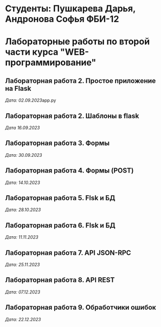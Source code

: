 # Студенты: Пушкарева Дарья, Андронова Софья ФБИ-12

# Лабораторные работы по второй части курса "WEB-программирование"

## Лабораторная работа 2. Простое приложение на Flask

*Дата: 02.09.2023*app.py

## Лабораторная работа 2. Шаблоны в flask

*Дата 16.09.2023*

## Лабораторная работа 3. Формы

*Дата: 30.09.2023*

## Лабораторная работа 4. Формы (POST)

*Дата: 14.10.2023*

## Лабораторная работа 5. Flsk и БД

*Дата: 28.10.2023*

## Лабораторная работа 6. Flsk и БД

*Дата: 11.11.2023*

## Лабораторная работа 7. API JSON-RPC

*Дата: 25.11.2023*

## Лабораторная работа 8. API REST

*Дата: 07.12.2023*

## Лабораторная работа 9. Обработчики ошибок

*Дата: 22.12.2023*